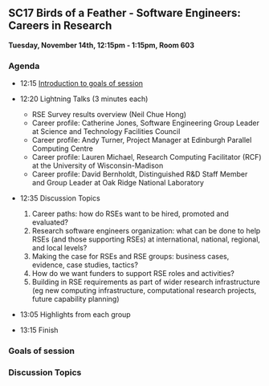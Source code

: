 ## SC17 Birds of a Feather - Software Engineers: Careers in Research

**Tuesday, November 14th, 12:15pm - 1:15pm, Room 603**

### Agenda

  - 12:15	[Introduction to goals of session](#goals-of-session)

  - 12:20	Lightning Talks (3 minutes each)

    - RSE Survey results overview (Neil Chue Hong)
    - Career profile: Catherine Jones, Software Engineering Group Leader at Science and Technology Facilities Council
    - Career profile: Andy Turner, Project Manager at Edinburgh Parallel Computing Centre
    - Career profile: Lauren Michael, Research Computing Facilitator (RCF) at the University of Wisconsin-Madison
    - Career profile: David Bernholdt, Distinguished R&D Staff Member and Group Leader at Oak Ridge National Laboratory

  - 12:35 Discussion Topics

    1. Career paths: how do RSEs want to be hired, promoted and evaluated?
    2. Research software engineers organization: what can be done to help RSEs (and those supporting RSEs) at international, national, regional, and local levels?
    3. Making the case for RSEs and RSE groups: business cases, evidence, case studies, tactics?
    4. How do we want funders to support RSE roles and activities?
    5. Building in RSE requirements as part of wider research infrastructure (eg new computing infrastructure, computational research projects, future capability planning)

  - 13:05	Highlights from each group

  - 13:15	Finish

### Goals of session



### Discussion Topics
